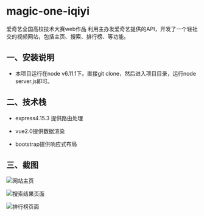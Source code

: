 # magic-one-iqiyi

爱奇艺全国高校技术大赛web作品
利用主办发爱奇艺提供的API，开发了一个轻社交的视频网站，包括主页、搜索、排行榜、等功能。


## 一、安装说明

 - 本项目运行在node v6.11.1下。直接git clone，然后进入项目目录，运行node server.js即可。

## 二、技术栈

 - express4.15.3 提供路由处理
 
 - vue2.0提供数据渲染

 - bootstrap提供响应式布局
 
## 三、截图
![网站主页](http://img.blog.csdn.net/20170901143146369?watermark/2/text/aHR0cDovL2Jsb2cuY3Nkbi5uZXQvd3F5Y3F1cHQ=/font/5a6L5L2T/fontsize/400/fill/I0JBQkFCMA==/dissolve/70/gravity/SouthEast)


![搜索结果页面](http://img.blog.csdn.net/20170901143439513?watermark/2/text/aHR0cDovL2Jsb2cuY3Nkbi5uZXQvd3F5Y3F1cHQ=/font/5a6L5L2T/fontsize/400/fill/I0JBQkFCMA==/dissolve/70/gravity/SouthEast)


![排行榜页面](http://img.blog.csdn.net/20170901143557653?watermark/2/text/aHR0cDovL2Jsb2cuY3Nkbi5uZXQvd3F5Y3F1cHQ=/font/5a6L5L2T/fontsize/400/fill/I0JBQkFCMA==/dissolve/70/gravity/SouthEast)
